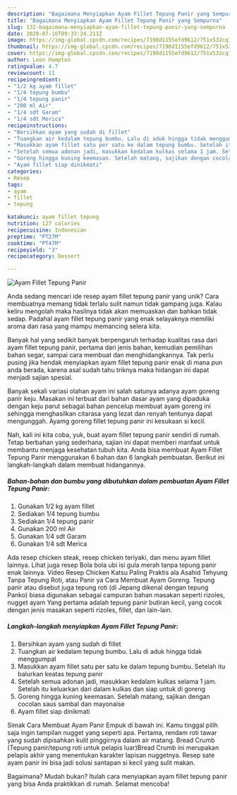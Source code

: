 ```yaml
---
description: "Bagaimana Menyiapkan Ayam Fillet Tepung Panir yang Sempurna"
title: "Bagaimana Menyiapkan Ayam Fillet Tepung Panir yang Sempurna"
slug: 132-bagaimana-menyiapkan-ayam-fillet-tepung-panir-yang-sempurna
date: 2020-07-16T09:33:24.211Z
image: https://img-global.cpcdn.com/recipes/7198d1155efd9612/751x532cq70/ayam-fillet-tepung-panir-foto-resep-utama.jpg
thumbnail: https://img-global.cpcdn.com/recipes/7198d1155efd9612/751x532cq70/ayam-fillet-tepung-panir-foto-resep-utama.jpg
cover: https://img-global.cpcdn.com/recipes/7198d1155efd9612/751x532cq70/ayam-fillet-tepung-panir-foto-resep-utama.jpg
author: Leon Hampton
ratingvalue: 4.7
reviewcount: 11
recipeingredient:
- "1/2 kg ayam fillet"
- "1/4 tepung bumbu"
- "1/4 tepung panir"
- "200 ml Air"
- "1/4 sdt Garam"
- "1/4 sdt Merica"
recipeinstructions:
- "Bersihkan ayam yang sudah di fillet"
- "Tuangkan air kedalam tepung bumbu. Lalu di aduk hingga tidak menggumpal"
- "Masukkan ayam fillet satu per satu ke dalam tepung bumbu. Setelah itu balurkan keatas tepung panir"
- "Setelah semua adonan jadi, masukkan kedalam kulkas selama 1 jam. Setelah itu keluarkan dari dalam kulkas dan siap untuk di goreng"
- "Goreng hingga kuning keemasan. Setelah matang, sajikan dengan cocolan saus sambal dan mayonaise"
- "Ayam fillet siap dinikmati"
categories:
- Resep
tags:
- ayam
- fillet
- tepung

katakunci: ayam fillet tepung 
nutrition: 127 calories
recipecuisine: Indonesian
preptime: "PT27M"
cooktime: "PT47M"
recipeyield: "3"
recipecategory: Dessert

---
```



![Ayam Fillet Tepung Panir](https://img-global.cpcdn.com/recipes/7198d1155efd9612/751x532cq70/ayam-fillet-tepung-panir-foto-resep-utama.jpg)

Anda sedang mencari ide resep ayam fillet tepung panir yang unik? Cara membuatnya memang tidak terlalu sulit namun tidak gampang juga. Kalau keliru mengolah maka hasilnya tidak akan memuaskan dan bahkan tidak sedap. Padahal ayam fillet tepung panir yang enak selayaknya memiliki aroma dan rasa yang mampu memancing selera kita.

Banyak hal yang sedikit banyak berpengaruh terhadap kualitas rasa dari ayam fillet tepung panir, pertama dari jenis bahan, kemudian pemilihan bahan segar, sampai cara membuat dan menghidangkannya. Tak perlu pusing jika hendak menyiapkan ayam fillet tepung panir enak di mana pun anda berada, karena asal sudah tahu triknya maka hidangan ini dapat menjadi sajian spesial.

Banyak sekali variasi olahan ayam ini salah satunya adanya ayam goreng panir keju. Masakan ini terbuat dari bahan dasar ayam yang dipaduka dengan keju parut sebagai bahan pencelup membuat ayam goreng ini sehingga menghasilkan citarasa yang lezat dan renyah tentunya dapat mengunggah. Ayamg goreng fillet tepung panir ini kesukaan si kecil.


Nah, kali ini kita coba, yuk, buat ayam fillet tepung panir sendiri di rumah. Tetap berbahan yang sederhana, sajian ini dapat memberi manfaat untuk membantu menjaga kesehatan tubuh kita. Anda bisa membuat Ayam Fillet Tepung Panir menggunakan 6 bahan dan 6 langkah pembuatan. Berikut ini langkah-langkah dalam membuat hidangannya.

<!--inarticleads1-->

##### Bahan-bahan dan bumbu yang dibutuhkan dalam pembuatan Ayam Fillet Tepung Panir:

1. Gunakan 1/2 kg ayam fillet
1. Sediakan 1/4 tepung bumbu
1. Sediakan 1/4 tepung panir
1. Gunakan 200 ml Air
1. Gunakan 1/4 sdt Garam
1. Gunakan 1/4 sdt Merica


Ada resep chicken steak, resep chicken teriyaki, dan menu ayam fillet lainnya. Lihat juga resep Bola bola ubi isi gula merah tanpa tepung panir enak lainnya. Video Resep Chicken Katsu Paling Praktis ala Asahid Tehyung Tanpa Tepung Roti, atau Panir ya Cara Membuat Ayam Goreng. Tepung panir atau disebut juga tepung roti (di Jepang dikenal dengan tepung Panko) biasa digunakan sebagai campuran bahan masakan seperti rizoles, nugget ayam Yang pertama adalah tepung panir butiran kecil, yang cocok dengan jenis masakan seperti rizoles, fillet, dan lain-lain. 

<!--inarticleads2-->

##### Langkah-langkah menyiapkan Ayam Fillet Tepung Panir:

1. Bersihkan ayam yang sudah di fillet
1. Tuangkan air kedalam tepung bumbu. Lalu di aduk hingga tidak menggumpal
1. Masukkan ayam fillet satu per satu ke dalam tepung bumbu. Setelah itu balurkan keatas tepung panir
1. Setelah semua adonan jadi, masukkan kedalam kulkas selama 1 jam. Setelah itu keluarkan dari dalam kulkas dan siap untuk di goreng
1. Goreng hingga kuning keemasan. Setelah matang, sajikan dengan cocolan saus sambal dan mayonaise
1. Ayam fillet siap dinikmati


Simak Cara Membuat Ayam Panir Empuk di bawah ini. Kamu tinggal pilih saja ingin tampilan nugget yang seperti apa. Pertama, rendam roti tawar yang sudah dipisahkan kulit pinggirnya dalam air matang. Bread Crumb (Tepung panir/tepung roti untuk pelapis luar)Bread Crumb ini merupakan pelapis akhir yang menentukan karakter lapisan nuggetnya. Resep sate ayam panir ini bisa jadi solusi santapan si kecil yang sulit makan. 

Bagaimana? Mudah bukan? Itulah cara menyiapkan ayam fillet tepung panir yang bisa Anda praktikkan di rumah. Selamat mencoba!
